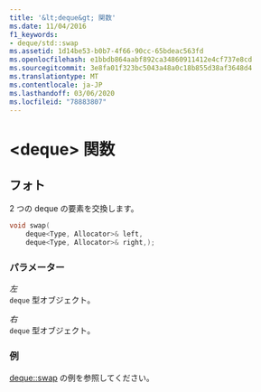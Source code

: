 ```yaml
---
title: '&lt;deque&gt; 関数'
ms.date: 11/04/2016
f1_keywords:
- deque/std::swap
ms.assetid: 1d14be53-b0b7-4f66-90cc-65bdeac563fd
ms.openlocfilehash: e1bbdb864aabf892ca34860911412e4cf737e8cd
ms.sourcegitcommit: 3e8fa01f323bc5043a48a0c18b855d38af3648d4
ms.translationtype: MT
ms.contentlocale: ja-JP
ms.lasthandoff: 03/06/2020
ms.locfileid: "78883807"
---
```

# <a name="ltdequegt-functions"></a>&lt;deque&gt; 関数

## <a name="swap"></a>フォト

2 つの deque の要素を交換します。

```cpp
void swap(
    deque<Type, Allocator>& left,
    deque<Type, Allocator>& right,);
```

### <a name="parameters"></a>パラメーター

*左*\
`deque` 型オブジェクト。

*右*\
`deque` 型オブジェクト。

### <a name="example"></a>例

[deque::swap](../standard-library/deque-class.md#swap) の例を参照してください。
